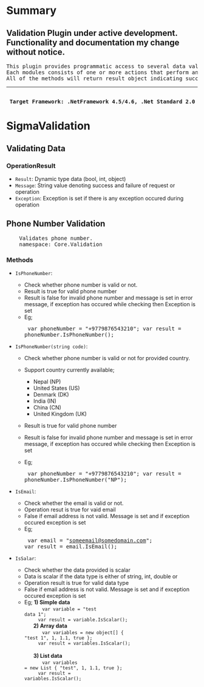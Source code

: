 # Summary
## Validation Plugin under active development. Functionality and documentation my change without notice. ##
<pre>
This plugin provides programmatic access to several data valiadtion functions. It consists of three validating modules.
Each modules consists of one or more actions that perform an operation against your data validation process.
All of the methods will return result object indicating success or failure, any exceptions thrown and the resulting data.
<hr/>
<b> Target Framework: .NetFramework 4.5/4.6, .Net Standard 2.0</b>
</pre>
# SigmaValidation
## Validating Data
### OperationResult<T>
- `Result`: Dynamic type data (bool, int, object)
- `Message`: String value denoting success and failure of request or operation
- `Exception`: Exception is set if there is any exception occured during operation
## Phone Number Validation
<pre>
    Validates phone number.
    namespace: Core.Validation
</pre>
    
### Methods
- `IsPhoneNumber`:  
    - Check whether phone number is valid or not.
    - Result is true for valid phone number
    - Result is false for invalid phone number and message is set in error message, if exception has occured while checking then Exception is set
    - Eg;   <pre>
                var phoneNumber = "+9779876543210";
                var result = phoneNumber.IsPhoneNumber();
            </pre> 

- `IsPhoneNumber(string code)`:  
    - Check whether phone number is valid or not for provided country.
    - Support country currently available;
        - Nepal (NP)
        - United States (US)
        - Denmark (DK)
        - India (IN)
        - China (CN)
        - United Kingdom (UK)

    - Result is true for valid phone number
    - Result is false for invalid phone number and message is set in error message, if exception has occured while checking then Exception is set
    - Eg;   <pre>
                var phoneNumber = "+9779876543210";
                var result = phoneNumber.IsPhoneNumber("NP");
            </pre>
        
- `IsEmail`: 
    - Check whether the email is valid or not.
    - Operation resut is true for vaid email
    - False if email address is not valid. Message is set and if exception occured exception is set
    - Eg;   <pre>
                var email = "someemail@somedomain.com";
                var result = email.IsEmail();
            </pre>

- `IsSalar`:
    - Check whether the data provided is scalar
    - Data is scalar if the data type is either of string, int, double or 
    - Operation result is true for valid data type
    - False if email address is not valid. Message is set and if exception occured exception is set
    - Eg;   <b>1) Simple data</b><br/>&nbsp;&nbsp;&nbsp;&nbsp;&nbsp;&nbsp;&nbsp;&nbsp;&nbsp;
                <code>
                    var variable = "test data 1";<br/>&nbsp;&nbsp;&nbsp;&nbsp;
                    var result =  variable.IsScalar();
                </code><br/>&nbsp;&nbsp;&nbsp;&nbsp;&nbsp;
            <b>2) Array data</b><br/>&nbsp;&nbsp;&nbsp;&nbsp;&nbsp;&nbsp;&nbsp;&nbsp;&nbsp;
                <code>
                    var variables = new object[] { "test 1", 1, 1.1, true };<br/>&nbsp;&nbsp;&nbsp;&nbsp;
                    var result = variables.IsScalar();
                </code><br/>&nbsp;&nbsp;&nbsp;&nbsp;&nbsp;
            <b>3) List data</b><br>&nbsp;&nbsp;&nbsp;&nbsp;&nbsp;&nbsp;&nbsp;&nbsp;&nbsp;
                <code>
                    var variables = new List<object> { "test", 1, 1.1, true };<br/>&nbsp;&nbsp;&nbsp;&nbsp;
                    var result = variables.IsScalar();
                </code>